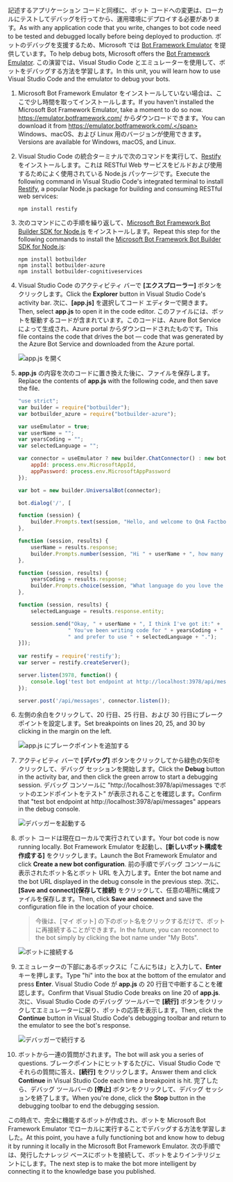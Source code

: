 <span data-ttu-id="f1f09-101">記述するアプリケーション コードと同様に、ボット コードへの変更は、ローカルにテストしてデバッグを行ってから、運用環境にデプロイする必要があります。</span><span class="sxs-lookup"><span data-stu-id="f1f09-101">As with any application code that you write, changes to bot code need to be tested and debugged locally before being deployed to production.</span></span> <span data-ttu-id="f1f09-102">ボットのデバッグを支援するため、Microsoft では [Bot Framework Emulator](https://emulator.botframework.com/) を提供しています。</span><span class="sxs-lookup"><span data-stu-id="f1f09-102">To help debug bots, Microsoft offers the [Bot Framework Emulator](https://emulator.botframework.com/).</span></span> <span data-ttu-id="f1f09-103">この演習では、Visual Studio Code とエミュレーターを使用して、ボットをデバッグする方法を学習します。</span><span class="sxs-lookup"><span data-stu-id="f1f09-103">In this unit, you will learn how to use Visual Studio Code and the emulator to debug your bots.</span></span>

1. <span data-ttu-id="f1f09-104">Microsoft Bot Framework Emulator をインストールしていない場合は、ここで少し時間を取ってインストールします。</span><span class="sxs-lookup"><span data-stu-id="f1f09-104">If you haven't installed the Microsoft Bot Framework Emulator, take a moment to do so now.</span></span> <span data-ttu-id="f1f09-105">https://emulator.botframework.com/ からダウンロードできます。</span><span class="sxs-lookup"><span data-stu-id="f1f09-105">You can download it from https://emulator.botframework.com/.</span></span> <span data-ttu-id="f1f09-106">Windows、macOS、および Linux 用のバージョンが使用できます。</span><span class="sxs-lookup"><span data-stu-id="f1f09-106">Versions are available for Windows, macOS, and Linux.</span></span>

1. <span data-ttu-id="f1f09-107">Visual Studio Code の統合ターミナルで次のコマンドを実行して、[Restify](http://restify.com/) をインストールします。これは RESTful Web サービスをビルドおよび使用するためによく使用されている Node.js パッケージです。</span><span class="sxs-lookup"><span data-stu-id="f1f09-107">Execute the following command in Visual Studio Code's integrated terminal to install [Restify](http://restify.com/), a popular Node.js package for building and consuming RESTful web services:</span></span>

    ```
    npm install restify
    ```

1. <span data-ttu-id="f1f09-108">次のコマンドにこの手順を繰り返して、[Microsoft Bot Framework Bot Builder SDK for Node.js](https://docs.microsoft.com/bot-framework/nodejs/bot-builder-nodejs-quickstart) をインストールします。</span><span class="sxs-lookup"><span data-stu-id="f1f09-108">Repeat this step for the following commands to install the [Microsoft Bot Framework Bot Builder SDK for Node.js](https://docs.microsoft.com/bot-framework/nodejs/bot-builder-nodejs-quickstart):</span></span>

    ```
    npm install botbuilder
    npm install botbuilder-azure
    npm install botbuilder-cognitiveservices
    ```

1. <span data-ttu-id="f1f09-109">Visual Studio Code のアクティビティ バーで **[エクスプローラー]** ボタンをクリックします。</span><span class="sxs-lookup"><span data-stu-id="f1f09-109">Click the **Explorer** button in Visual Studio Code's activity bar.</span></span> <span data-ttu-id="f1f09-110">次に、**[app.js]** を選択してコード エディターで開きます。</span><span class="sxs-lookup"><span data-stu-id="f1f09-110">Then, select **app.js** to open it in the code editor.</span></span> <span data-ttu-id="f1f09-111">このファイルには、ボットを駆動するコードが含まれています。このコードは、Azure Bot Service によって生成され、Azure portal からダウンロードされたものです。</span><span class="sxs-lookup"><span data-stu-id="f1f09-111">This file contains the code that drives the bot — code that was generated by the Azure Bot Service and downloaded from the Azure portal.</span></span>

    ![app.js を開く](../media-draft/5-vs-select-index-js.png)

1. <span data-ttu-id="f1f09-113">**app.js** の内容を次のコードに置き換えた後に、ファイルを保存します。</span><span class="sxs-lookup"><span data-stu-id="f1f09-113">Replace the contents of **app.js** with the following code, and then save the file.</span></span>

    ```JavaScript
    "use strict";
    var builder = require("botbuilder");
    var botbuilder_azure = require("botbuilder-azure");
    
    var useEmulator = true; 
    var userName = ""; 
    var yearsCoding = ""; 
    var selectedLanguage = "";
    
    var connector = useEmulator ? new builder.ChatConnector() : new botbuilder_azure.BotServiceConnector({
        appId: process.env.MicrosoftAppId,
        appPassword: process.env.MicrosoftAppPassword      
    });
    
    var bot = new builder.UniversalBot(connector);
    
    bot.dialog('/', [
    
    function (session) {
        builder.Prompts.text(session, "Hello, and welcome to QnA Factbot! What's your name?");
    },
    
    function (session, results) {
        userName = results.response;
        builder.Prompts.number(session, "Hi " + userName + ", how many years have you been writing code?"); 
    },
    
    function (session, results) {
        yearsCoding = results.response;
        builder.Prompts.choice(session, "What language do you love the most?", ["C#", "Python", "Node.js", "Visual FoxPro"]);
    },
    
    function (session, results) {
        selectedLanguage = results.response.entity;   
    
        session.send("Okay, " + userName + ", I think I've got it:" +
                    " You've been writing code for " + yearsCoding + " years," +
                    " and prefer to use " + selectedLanguage + ".");
    }]);
     
    var restify = require('restify');
    var server = restify.createServer();

    server.listen(3978, function() {
        console.log('test bot endpoint at http://localhost:3978/api/messages');
    });

    server.post('/api/messages', connector.listen());    
    ```

1. <span data-ttu-id="f1f09-114">左側の余白をクリックして、20 行目、25 行目、および 30 行目にブレークポイントを設定します。</span><span class="sxs-lookup"><span data-stu-id="f1f09-114">Set breakpoints on lines 20, 25, and 30 by clicking in the margin on the left.</span></span>
 
    ![app.js にブレークポイントを追加する](../media-draft/5-vs-add-breakpoints.png)

1. <span data-ttu-id="f1f09-116">アクティビティ バーで **[デバッグ]** ボタンをクリックしてから緑色の矢印をクリックして、デバッグ セッションを開始します。</span><span class="sxs-lookup"><span data-stu-id="f1f09-116">Click the **Debug** button in the activity bar, and then click the green arrow to start a debugging session.</span></span> <span data-ttu-id="f1f09-117">デバッグ コンソールに "http://localhost:3978/api/messages でボットのエンドポイントをテスト" が表示されることを確認します。</span><span class="sxs-lookup"><span data-stu-id="f1f09-117">Confirm that "test bot endpoint at http://localhost:3978/api/messages" appears in the debug console.</span></span>
 
    ![デバッガーを起動する](../media-draft/5-vs-launch-debugger.png)

1. <span data-ttu-id="f1f09-119">ボット コードは現在ローカルで実行されています。</span><span class="sxs-lookup"><span data-stu-id="f1f09-119">Your bot code is now running locally.</span></span> <span data-ttu-id="f1f09-120">Bot Framework Emulator を起動し、**[新しいボット構成を作成する]** をクリックします。</span><span class="sxs-lookup"><span data-stu-id="f1f09-120">Launch the Bot Framework Emulator and click **Create a new bot configuration**.</span></span> <span data-ttu-id="f1f09-121">前の手順でデバッグ コンソールに表示されたボット名とボット URL を入力します。</span><span class="sxs-lookup"><span data-stu-id="f1f09-121">Enter the bot name and the bot URL displayed in the debug console in the previous step.</span></span> <span data-ttu-id="f1f09-122">次に、**[Save and connect]\(保存して接続\)** をクリックして、任意の場所に構成ファイルを保存します。</span><span class="sxs-lookup"><span data-stu-id="f1f09-122">Then, click **Save and connect** and save the configuration file in the location of your choice.</span></span>

    > <span data-ttu-id="f1f09-123">今後は、[マイ ボット] の下のボット名をクリックするだけで、ボットに再接続することができます。</span><span class="sxs-lookup"><span data-stu-id="f1f09-123">In the future, you can reconnect to the bot simply by clicking the bot name under "My Bots".</span></span>

    ![ボットに接続する](../media-draft/5-new-bot-configuration.png)

1. <span data-ttu-id="f1f09-125">エミュレーターの下部にあるボックスに「こんにちは」と入力して、**Enter** キーを押します。</span><span class="sxs-lookup"><span data-stu-id="f1f09-125">Type "hi" into the box at the bottom of the emulator and press **Enter**.</span></span> <span data-ttu-id="f1f09-126">Visual Studio Code が **app.js** の 20 行目で中断することを確認します。</span><span class="sxs-lookup"><span data-stu-id="f1f09-126">Confirm that Visual Studio Code breaks on line 20 of **app.js**.</span></span> <span data-ttu-id="f1f09-127">次に、Visual Studio Code のデバッグ ツールバーで **[続行]** ボタンをクリックしてエミュレーターに戻り、ボットの応答を表示します。</span><span class="sxs-lookup"><span data-stu-id="f1f09-127">Then, click the **Continue** button in Visual Studio Code's debugging toolbar and return to the emulator to see the bot's response.</span></span>
 
    ![デバッガーで続行する](../media-draft/5-continue-debugging.png)

1. <span data-ttu-id="f1f09-129">ボットから一連の質問がされます。</span><span class="sxs-lookup"><span data-stu-id="f1f09-129">The bot will ask you a series of questions.</span></span> <span data-ttu-id="f1f09-130">ブレークポイントにヒットするたびに、Visual Studio Code でそれらの質問に答え、**[続行]** をクリックします。</span><span class="sxs-lookup"><span data-stu-id="f1f09-130">Answer them and click **Continue** in Visual Studio Code each time a breakpoint is hit.</span></span> <span data-ttu-id="f1f09-131">完了したら、デバッグ ツールバーの **[停止]** ボタンをクリックして、デバッグ セッションを終了します。</span><span class="sxs-lookup"><span data-stu-id="f1f09-131">When you're done, click the **Stop** button in the debugging toolbar to end the debugging session.</span></span>

<span data-ttu-id="f1f09-132">この時点で、完全に機能するボットが作成され、ボットを Microsoft Bot Framework Emulator でローカルに実行することでデバッグする方法を学習しました。</span><span class="sxs-lookup"><span data-stu-id="f1f09-132">At this point, you have a fully functioning bot and know how to debug it by running it locally in the Microsoft Bot Framework Emulator.</span></span> <span data-ttu-id="f1f09-133">次の手順では、発行したナレッジ ベースにボットを接続して、ボットをよりインテリジェントにします。</span><span class="sxs-lookup"><span data-stu-id="f1f09-133">The next step is to make the bot more intelligent by connecting it to the knowledge base you published.</span></span>